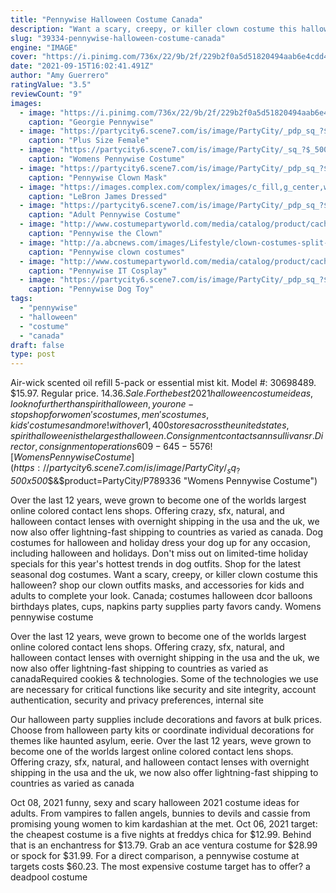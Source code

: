 ```yaml
---
title: "Pennywise Halloween Costume Canada"
description: "Want a scary, creepy, or killer clown costume this halloween? shop our clown outfits masks, and accessories for kids and adults to complete your look.  Canada; costumes halloween dcor balloons birthdays plates, cups, napkins party supplies party favors candy. Womens pennywise costume"
slug: "39334-pennywise-halloween-costume-canada"
engine: "IMAGE"
cover: "https://i.pinimg.com/736x/22/9b/2f/229b2f0a5d51820494aab6e4cdd41e43.jpg"
date: "2021-09-15T16:02:41.491Z"
author: "Amy Guerrero"
ratingValue: "3.5"
reviewCount: "9"
images:
  - image: "https://i.pinimg.com/736x/22/9b/2f/229b2f0a5d51820494aab6e4cdd41e43.jpg"
    caption: "Georgie Pennywise"
  - image: "https://partycity6.scene7.com/is/image/PartyCity/_pdp_sq_?$_1000x1000_$&$product=PartyCity/P789340"
    caption: "Plus Size Female"
  - image: "https://partycity6.scene7.com/is/image/PartyCity/_sq_?$_500x500_$&$product=PartyCity/P789336"
    caption: "Womens Pennywise Costume"
  - image: "https://partycity6.scene7.com/is/image/PartyCity/_pdp_sq_?$_1000x1000_$&$product=PartyCity/793228"
    caption: "Pennywise Clown Mask"
  - image: "https://images.complex.com/complex/images/c_fill,g_center,w_1200/fl_lossy,pg_1,q_auto/nx7qnrslombgwvfkpkrk/lebron-pennywise"
    caption: "LeBron James Dressed"
  - image: "https://partycity6.scene7.com/is/image/PartyCity/_pdp_sq_?$_1000x1000_$&$product=PartyCity/P688256_01"
    caption: "Adult Pennywise Costume"
  - image: "http://www.costumepartyworld.com/media/catalog/product/cache/1/image/650x/040ec09b1e35df139433887a97daa66f/2/0/2017-movie-stephen-king-s-costume-font-b-pennywise-b-font-clown-costume-tim-curry-horrible.jpg"
    caption: "Pennywise the Clown"
  - image: "http://a.abcnews.com/images/Lifestyle/clown-costumes-split-x-ht-jc-171009_4x3_992.jpg"
    caption: "Pennywise clown costumes"
  - image: "http://www.costumepartyworld.com/media/catalog/product/cache/1/image/650x/040ec09b1e35df139433887a97daa66f/h/l/hlw-pennylq_1_.jpg"
    caption: "Pennywise IT Cosplay"
  - image: "https://partycity6.scene7.com/is/image/PartyCity/_pdp_sq_?$_1000x1000_$&$product=PartyCity/878318_01"
    caption: "Pennywise Dog Toy"
tags:
  - "pennywise"
  - "halloween"
  - "costume"
  - "canada"
draft: false
type: post
---
```


Air-wick scented oil refill 5-pack or essential mist kit. Model #: 30698489. $15.97. Regular price. $14.36. Sale. For the best 2021 halloween costume ideas, look no further than spirit halloween, your one-stop shop for women's costumes, men's costumes, kids' costumes and more! with over 1,400 stores across the united states, spirit halloween is the largest halloween. Consignment contacts ann sullivan sr. Director, consignment operations 609-645-5576
![Womens Pennywise Costume](https://partycity6.scene7.com/is/image/PartyCity/_sq_?$_500x500_$&$product=PartyCity/P789336 "Womens Pennywise Costume")

Over the last 12 years, weve grown to become one of the worlds largest online colored contact lens shops. Offering crazy, sfx, natural, and halloween contact lenses with overnight shipping in the usa and the uk, we now also offer lightning-fast shipping to countries as varied as canada. Dog costumes for halloween and holiday dress your dog up for any occasion, including halloween and holidays. Don&#39;t miss out on limited-time holiday specials for this year&#39;s hottest trends in dog outfits. Shop for the latest seasonal dog costumes. Want a scary, creepy, or killer clown costume this halloween? shop our clown outfits masks, and accessories for kids and adults to complete your look.  Canada; costumes halloween dcor balloons birthdays plates, cups, napkins party supplies party favors candy. Womens pennywise costume
<!--inArticleAds-->

<!--galleryOne-->

Over the last 12 years, weve grown to become one of the worlds largest online colored contact lens shops. Offering crazy, sfx, natural, and halloween contact lenses with overnight shipping in the usa and the uk, we now also offer lightning-fast shipping to countries as varied as canadaRequired cookies & technologies. Some of the technologies we use are necessary for critical functions like security and site integrity, account authentication, security and privacy preferences, internal site
<!--inArticleAds-->

<!--galleryTwo-->

Our halloween party supplies include decorations and favors at bulk prices. Choose from halloween party kits or coordinate individual decorations for themes like haunted asylum, eerie. Over the last 12 years, weve grown to become one of the worlds largest online colored contact lens shops. Offering crazy, sfx, natural, and halloween contact lenses with overnight shipping in the usa and the uk, we now also offer lightning-fast shipping to countries as varied as canada
<!--galleryThree-->

Oct 08, 2021 funny, sexy and scary halloween 2021 costume ideas for adults. From vampires to fallen angels, bunnies to devils and cassie from promising young women to kim kardashian at the met. Oct 06, 2021 target: the cheapest costume is a five nights at freddys chica for $12.99. Behind that is an enchantress for $13.79. Grab an ace ventura costume for $28.99 or spock for $31.99. For a direct comparison, a pennywise costume at targets costs $60.23. The most expensive costume target has to offer? a deadpool costume